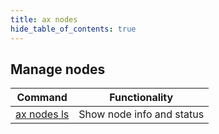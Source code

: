 ```yaml
---
title: ax nodes
hide_table_of_contents: true
---
```


## Manage nodes

| Command           | Functionality             |
| ----------------- | ------------------------- |
| [ax nodes ls](ls) | Show node info and status |
